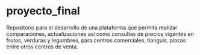# proyecto_final
Repositorio para el desarrollo de una plataforma que permita realizar comparaciones, actualizaciones así como consultas de precios vigentes en frutos, verduras y legumbres, para centros comerciales, tianguis, plazas entre otros centros de venta.
